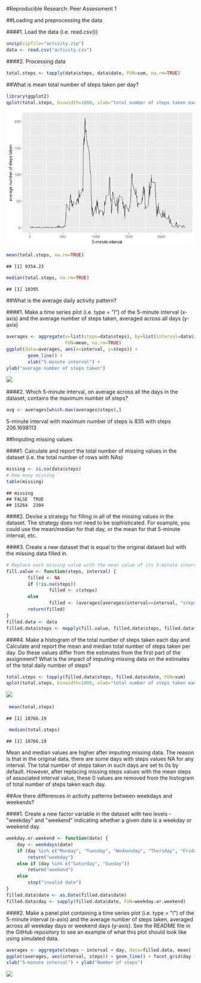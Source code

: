 #Reproducible Research: Peer Assessment 1


##Loading and preprocessing the data



####1. Load the data (i.e. read.csv())


```r
unzip(zipfile="activity.zip")
data <- read.csv("activity.csv")
```

####2. Processing data

```r
total.steps <- tapply(data$steps, data$date, FUN=sum, na.rm=TRUE)
```


##What is mean total number of steps taken per day?

```r
library(ggplot2)
qplot(total.steps, binwidth=1000, xlab="total number of steps taken each day")
```

![](PA1_template_files/figure-html/unnamed-chunk-3-1.png)<!-- -->

```r
mean(total.steps, na.rm=TRUE)
```

```
## [1] 9354.23
```

```r
median(total.steps, na.rm=TRUE)
```

```
## [1] 10395
```



##What is the average daily activity pattern?

####1. Make a time series plot (i.e. type = "l") of the 5-minute interval (x-axis) and the average number of steps taken, averaged across all days (y-axis)

```r
averages <- aggregate(x=list(steps=data$steps), by=list(interval=data$interval),
                      FUN=mean, na.rm=TRUE)
ggplot(data=averages, aes(x=interval, y=steps)) +
        geom_line() +
        xlab("5-minute interval") +
ylab("average number of steps taken")
```

![](PA1_template_files/figure-html/unnamed-chunk-4-1.png)<!-- -->

####2. Which 5-minute interval, on average across all the days in the dataset, contains the maximum number of steps?

```r
avg <- averages[which.max(averages$steps),]
```
  5-minute interval with maximum number of steps is   835  with steps 206.1698113 


##Imputing missing values

####1. Calculate and report the total number of missing values in the dataset (i.e. the total number of rows with NAs)

```r
missing <- is.na(data$steps)
# How many missing
table(missing)
```

```
## missing
## FALSE  TRUE 
## 15264  2304
```
  
  
####2. Devise a strategy for filling in all of the missing values in the dataset. The strategy does not need to be sophisticated. For example, you could use the mean/median for that day, or the mean for that 5-minute interval, etc.

####3. Create a new dataset that is equal to the original dataset but with the missing data filled in.

```r
# Replace each missing value with the mean value of its 5-minute interval
fill.value <- function(steps, interval) {
        filled <- NA
        if (!is.na(steps))
                filled <- c(steps)
        else
                filled <- (averages[averages$interval==interval, "steps"])
        return(filled)
}
filled.data <- data
filled.data$steps <- mapply(fill.value, filled.data$steps, filled.data$interval)
```


####4. Make a histogram of the total number of steps taken each day and Calculate and report the mean and median total number of steps taken per day. Do these values differ from the estimates from the first part of the assignment? What is the impact of imputing missing data on the estimates of the total daily number of steps?


```r
total.steps <- tapply(filled.data$steps, filled.data$date, FUN=sum)
qplot(total.steps, binwidth=1000, xlab="total number of steps taken each day")
```

![](PA1_template_files/figure-html/unnamed-chunk-8-1.png)<!-- -->

```r
 mean(total.steps)
```

```
## [1] 10766.19
```

```r
 median(total.steps)
```

```
## [1] 10766.19
```

Mean and median values are higher after imputing missing data. The reason is that in the original data, there are some days with steps values NA for any interval. The total number of steps taken in such days are set to 0s by default. However, after replacing missing steps values with the mean steps of associated interval value, these 0 values are removed from the histogram of total number of steps taken each day.


##Are there differences in activity patterns between weekdays and weekends?

####1. Create a new factor variable in the dataset with two levels - "weekday" and "weekend" indicating whether a given date is a weekday or weekend day.


```r
weekday.or.weekend <- function(date) {
    day <- weekdays(date)
    if (day %in% c("Monday", "Tuesday", "Wednesday", "Thursday", "Friday"))
        return("weekday")
    else if (day %in% c("Saturday", "Sunday"))
        return("weekend")
    else
        stop("invalid date")
}
filled.data$date <- as.Date(filled.data$date)
filled.data$day <- sapply(filled.data$date, FUN=weekday.or.weekend)
```
####2. Make a panel plot containing a time series plot (i.e. type = "l") of the 5-minute interval (x-axis) and the average number of steps taken, averaged across all weekday days or weekend days (y-axis). See the README file in the GitHub repository to see an example of what this plot should look like using simulated data.

```r
averages <- aggregate(steps ~ interval + day, data=filled.data, mean)
ggplot(averages, aes(interval, steps)) + geom_line() + facet_grid(day ~ .) +
xlab("5-minute interval") + ylab("Number of steps")
```

![](PA1_template_files/figure-html/unnamed-chunk-10-1.png)<!-- -->
